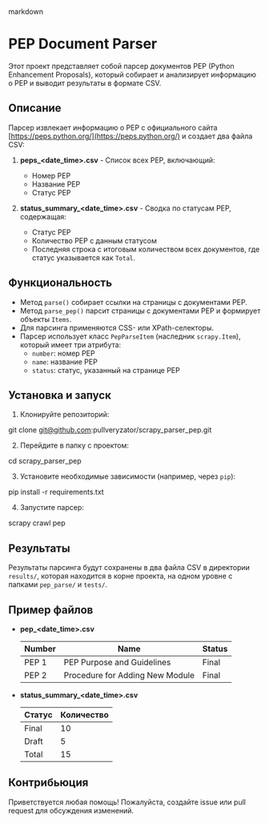 markdown
# PEP Document Parser

Этот проект представляет собой парсер документов PEP (Python Enhancement Proposals), который собирает и анализирует информацию о PEP и выводит результаты в формате CSV.

## Описание

Парсер извлекает информацию о PEP с официального сайта [https://peps.python.org/](https://peps.python.org/) и создает два файла CSV:

1. **peps_<date_time>.csv** - Список всех PEP, включающий:
   - Номер PEP
   - Название PEP
   - Статус PEP

2. **status_summary_<date_time>.csv** - Сводка по статусам PEP, содержащая:
   - Статус PEP
   - Количество PEP с данным статусом
   - Последняя строка с итоговым количеством всех документов, где статус указывается как `Total`.

## Функциональность

- Метод `parse()` собирает ссылки на страницы с документами PEP.
- Метод `parse_pep()` парсит страницы с документами PEP и формирует объекты `Items`.
- Для парсинга применяются CSS- или XPath-селекторы.
- Парсер использует класс `PepParseItem` (наследник `scrapy.Item`), который имеет три атрибута:
  - `number`: номер PEP
  - `name`: название PEP
  - `status`: статус, указанный на странице PEP

## Установка и запуск

1. Клонируйте репозиторий:

   
git clone git@github.com:pullveryzator/scrapy_parser_pep.git


2. Перейдите в папку с проектом:


cd scrapy_parser_pep


3. Установите необходимые зависимости (например, через `pip`):

   
pip install -r requirements.txt


4. Запустите парсер:

   
scrapy crawl pep


## Результаты

Результаты парсинга будут сохранены в два файла CSV в директории `results/`, которая находится в корне проекта, на одном уровне с папками `pep_parse/` и `tests/`.

## Пример файлов

- **pep_<date_time>.csv**
  
  | Number | Name                            | Status       |
  |--------|---------------------------------|--------------|
  | PEP 1  | PEP Purpose and Guidelines      | Final        |
  | PEP 2  | Procedure for Adding New Module | Final        |
  
- **status_summary_<date_time>.csv**

  | Статус    | Количество |
  |-----------|------------|
  | Final     | 10         |
  | Draft     | 5          |
  | Total     | 15         |

## Контрибьюция

Приветствуется любая помощь! Пожалуйста, создайте issue или pull request для обсуждения изменений.